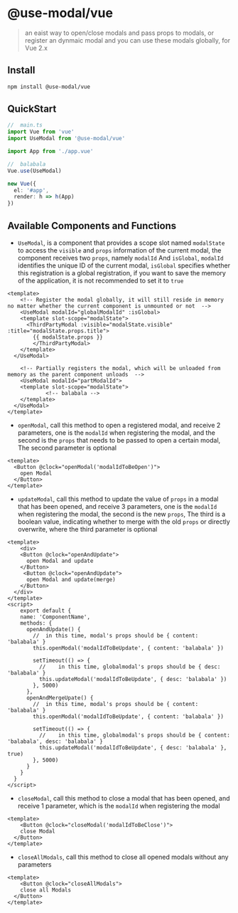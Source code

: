 # @use-modal/vue

> an eaist way to open/close modals and pass props to modals, or register an dynmaic modal and you can use these modals globally, for Vue 2.x

## Install

```bash
npm install @use-modal/vue
```

## QuickStart

```typescript
//	main.ts
import Vue from 'vue'
import UseModal from '@use-modal/vue'

import App from './app.vue'

//	balabala
Vue.use(UseModal)

new Vue({
  el: '#app',
  render: h => h(App)
})
```

## Available Components and Functions

- `UseModal`, is a component that provides a scope slot named `modalState` to access the `visible` and `props` information of the current modal, the component receives two `props`, namely `modalId` And `isGlobal`, `modalId` identifies the unique ID of the current modal, `isGlobal` specifies whether this registration is a global registration, if you want to save the memory of the application, it is not recommended to set it to `true`

```vue
<template>
	<!-- Register the modal globally, it will still reside in memory no matter whether the current component is unmounted or not  -->
	<UseModal modalId="globalModalId" :isGlobal>
  	<template slot-scope="modalState">
      <ThirdPartyModal :visible="modalState.visible" :title="modalState.props.title">
        {{ modalState.props }}
  		</ThirdPartyModal>
    </template>
  </UseModal>

	<!-- Partially registers the modal, which will be unloaded from memory as the parent component unloads  -->
	<UseModal modalId="partModalId">
  	<template slot-scope="modalState">
			<!-- balabala -->
    </template>
  </UseModal>
</template>
```

- `openModal`, call this method to open a registered modal, and receive 2 parameters, one is the `modalId` when registering the modal, and the second is the `props` that needs to be passed to open a certain modal, The second parameter is optional

```vue
<template>
  <Button @clock="openModal('modalIdToBeOpen')">
    open Modal
  </Button>
</template>
```



- `updateModal`, call this method to update the value of `props` in a modal that has been opened, and receive 3 parameters, one is the `modalId` when registering the modal, the second is the new `props`, The third is a boolean value, indicating whether to merge with the old `props` or directly overwrite, where the third parameter is optional

```vue
<template>
	<div>    
    <Button @clock="openAndUpdate">
      open Modal and update
    </Button>
     <Button @clock="openAndUpdate">
      open Modal and update(merge)
    </Button>
  </div>
</template>
<script>
	export default {
    name: 'ComponentName',
    methods: {
      openAndUpdate() {
        //	in this time, modal's props should be { content: 'balabala' }
        this.openModal('modalIdToBeUpdate', { content: 'balabala' })
        
        setTimeout(() => {
          //	in this time, globalmodal's props should be { desc: 'balabala' }
          this.updateModal('modalIdToBeUpdate', { desc: 'balabala' })
        }, 5000)
      },
      openAndMergeUpate() {
        //	in this time, modal's props should be { content: 'balabala' }
        this.openModal('modalIdToBeUpdate', { content: 'balabala' })
        
        setTimeout(() => {
          //	in this time, globalmodal's props should be { content: 'balabala', desc: 'balabala' }
          this.updateModal('modalIdToBeUpdate', { desc: 'balabala' }, true)
        }, 5000)
      }
    }
  }
</script>
```

- `closeModal`, call this method to close a modal that has been opened, and receive 1 parameter, which is the `modalId` when registering the modal

```vue
<template>
	<Button @clock="closeModal('modalIdToBeClose')">
    close Modal
  </Button>
</template>
```

- `closeAllModals`, call this method to close all opened modals without any parameters

```vue
<template>
	<Button @clock="closeAllModals">
    close all Modals
  </Button>
</template>
```


